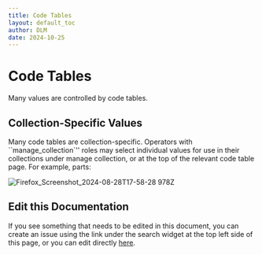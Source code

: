 ```yaml
---
title: Code Tables
layout: default_toc
author: DLM
date: 2024-10-25
---
```


# Code Tables

Many values are controlled by code tables.


## Collection-Specific Values


Many code tables are collection-specific. Operators with ``manage_collection`'' roles may select individual values for use in their collections under manage collection, or at the top of the relevant code table page. For example, parts:

![Firefox_Screenshot_2024-08-28T17-58-28 978Z](https://github.com/user-attachments/assets/62681465-ede6-41ba-8db1-a74f5161beb3)


## Edit this Documentation

If you see something that needs to be edited in this document, you can create an issue using the link under the search widget at the top left side of this page, or you can edit directly <a href="https://github.com/ArctosDB/documentation-wiki/edit/gh-pages/_documentation/code_table.markdown" target="_blank">here</a>.
